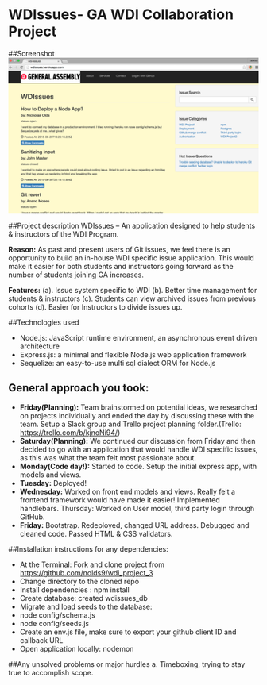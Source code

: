 # WDIssues- GA WDI Collaboration Project

##Screenshot
![homepage](public/images/wdissues.png)

##Project description
WDIssues – An application designed to help students & instructors of the WDI Program.

**Reason:**
As past and present users of Git issues, we feel there is an opportunity to build an in-house WDI specific issue application. This would make it easier for both students and instructors going forward as the number of students joining GA increases.

**Features:**
(a). Issue system specific to WDI
(b). Better time management for students & instructors
(c). Students can view archived issues from previous cohorts
(d). Easier for Instructors to divide issues up.

##Technologies used
- Node.js: JavaScript runtime environment, an asynchronous event driven architecture
- Express.js: a minimal and flexible Node.js web application framework
- Sequelize: an easy-to-use multi sql dialect ORM for Node.js

## General approach you took:
- **Friday(Planning):**
Team brainstormed on potential ideas, we researched on projects individually and ended the day by discussing these with the team. Setup a Slack group and Trello project planning folder.(Trello:  https://trello.com/b/kjnoNi94/)
- **Saturday(Planning):**
We continued our discussion from Friday and then decided to go with an application that would handle WDI specific issues, as this was what the team felt most passionate about.
- **Monday(Code day!):**
Started to code. Setup the initial express app, with models and views.
- **Tuesday:**
Deployed!
- **Wednesday:**
Worked on front end models and views. Really felt a frontend framework would have made it easier! Implemented handlebars.
Thursday: Worked on User model, third party login through GitHub.
- **Friday:**
Bootstrap. Redeployed, changed URL address. Debugged and cleaned code. Passed HTML & CSS validators.

##Installation instructions for any dependencies:
- At the Terminal: Fork and clone project from https://github.com/nolds9/wdi_project_3
- Change directory to the cloned repo
- Install dependencies : npm install
- Create database: created wdissues_db
- Migrate and load seeds to the database:
- node config/schema.js
- node config/seeds.js
- Create an env.js file, make sure to export your github client ID and callback URL
- Open application locally: nodemon

##Any unsolved problems or major hurdles
a. Timeboxing, trying to stay true to accomplish scope.
